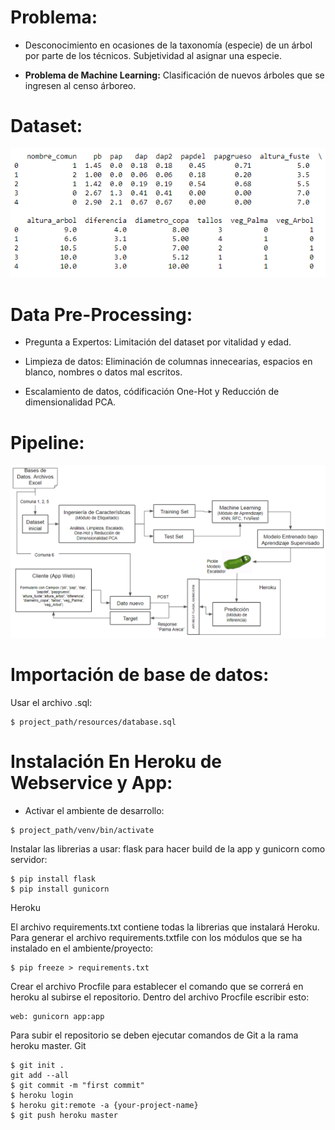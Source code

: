 # Problema:

- Desconocimiento en ocasiones de la taxonomía (especie) de un árbol por parte de los técnicos. Subjetividad al asignar una especie.

- **Problema de Machine Learning:** Clasificación de nuevos árboles que se ingresen al censo árboreo.

# Dataset:

![](https://raw.githubusercontent.com/orejuelajd/tree_species_classification/master/resources/readme/dataset.PNG)

# Data Pre-Processing:

- Pregunta a Expertos: Limitación del dataset por vitalidad y edad.

- Limpieza de datos: Eliminación de columnas innecearias, espacios en blanco, nombres o datos mal escritos.

- Escalamiento de datos, códificación One-Hot y Reducción de dimensionalidad PCA.

# Pipeline:

![](https://raw.githubusercontent.com/orejuelajd/tree_species_classification/master/resources/readme/pipeline.PNG)

# Importación de base de datos:

Usar el archivo .sql:

```
$ project_path/resources/database.sql
```

# Instalación En Heroku de Webservice y App:

- Activar el ambiente de desarrollo:

```
$ project_path/venv/bin/activate
```

Instalar las librerias a usar: flask para hacer build de la app y gunicorn como servidor:

```
$ pip install flask
$ pip install gunicorn
```

Heroku

El archivo requirements.txt contiene todas la librerias que instalará Heroku. Para generar el 
archivo requirements.txtfile con los módulos que se ha instalado en el ambiente/proyecto:

```
$ pip freeze > requirements.txt
```

Crear el archivo Procfile para establecer el comando que se correrá en heroku al subirse el repositorio.
Dentro del archivo Procfile escribir esto:

```
web: gunicorn app:app
```

Para subir el repositorio se deben ejecutar comandos de Git a la rama heroku master.
Git

```
$ git init .
git add --all
$ git commit -m "first commit"
$ heroku login
$ heroku git:remote -a {your-project-name}
$ git push heroku master
```